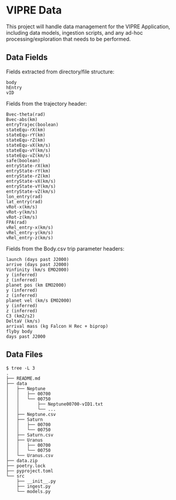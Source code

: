 # VIPRE Data

This project will handle data management for the VIPRE Application, including data models, ingestion scripts, and any ad-hoc processing/exploration that needs to be performed.

## Data Fields

Fields extracted from directory/file structure:

```text
body
hEntry
vID
```

Fields from the trajectory header:

```text
Bvec-theta(rad)
Bvec-abs(km)
entryTrajec(boolean)
stateEqu-rX(km)
stateEqu-rY(km)
stateEqu-rZ(km)
stateEqu-vX(km/s)
stateEqu-vY(km/s)
stateEqu-vZ(km/s)
safe(boolean)
entryState-rX(km)
entryState-rY(km)
entryState-rZ(km)
entryState-vX(km/s)
entryState-vY(km/s)
entryState-vZ(km/s)
lon_entry(rad)
lat_entry(rad)
vRot-x(km/s)
vRot-y(km/s)
vRot-z(km/s)
FPA(rad)
vRel_entry-x(km/s)
vRel_entry-y(km/s)
vRel_entry-z(km/s)
```

Fields from the Body.csv trip parameter headers:

```text
launch (days past J2000)
arrive (days past J2000)
Vinfinity (km/s EMO2000)
y (inferred)
z (inferred)
planet pos (km EMO2000)
y (inferred)
z (inferred)
planet vel (km/s EMO2000)
y (inferred)
z (inferred)
C3 (km2/s2)
DeltaV (km/s)
arrival mass (kg Falcon H Rec + biprop)
flyby body
days past J2000
```

## Data Files

```text
$ tree -L 3
.
├── README.md
├── data
│	├── Neptune
│	│   ├── 00700
│	│   └── 00750
│	│	    ├── Neptune00700-vID1.txt
│	│	    └── ...
│	├── Neptune.csv
│	├── Saturn
│	│	├── 00700
│	│	└── 00750
│	├── Saturn.csv
│	├── Uranus
│	│	├── 00700
│	│	└── 00750
│	└── Uranus.csv
├── data.zip
├── poetry.lock
├── pyproject.toml
└── src
    ├── __init__.py
    ├── ingest.py
    └── models.py
```
